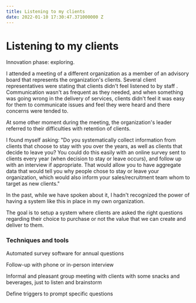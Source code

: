 ```yaml
---
title: Listening to my clients
date: 2022-01-10 17:30:47.371000000 Z
---
```


# Listening to my clients

Innovation phase: exploring.

I attended a meeting of a different organization as a member of an advisory board that represents the organization's clients.  Several client representatives were stating that clients didn't feel listened to by staff . Communication wasn't as frequent as they needed, and when something was going wrong in the delivery of services, clients didn't feel it was easy for them to communicate issues and feel they were heard and there concerns were tended to.

At some other moment during the meeting, the organization's leader referred to their difficulties with retention of clients. 

I found myself asking: "Do you systematically collect information from clients that choose to stay with you over the years, as well as clients that decide to leave you? You could do this easily with an online survey sent to clients every year (when decision to stay or leave occurs), and follow up with an interview if appropriate. That would allow you to have aggregate data that would tell you why people chose to stay or leave your organization, which would also inform your sales/recruitment team whom to target as new clients."

In the past, while we have spoken about it, I hadn't recognized the power of having a system like this in place in my own organization. 

The goal is to setup a system where clients are asked the right questions regarding their choice to purchase or not the value that we can create and deliver to them.

### Techniques and tools

Automated survey software for annual questions

Follow-up with phone or in-person interview

Informal and pleasant group meeting with clients with some snacks and beverages, just to listen and brainstorm

Define triggers to prompt specific questions 